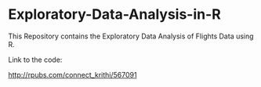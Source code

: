 # Exploratory-Data-Analysis-in-R
This Repository contains the Exploratory Data Analysis of Flights Data using R.

Link to the code:

http://rpubs.com/connect_krithi/567091
